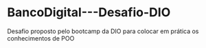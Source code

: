 # BancoDigital---Desafio-DIO
Desafio proposto pelo bootcamp da DIO para colocar em prática os conhecimentos de POO
